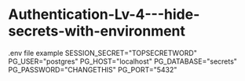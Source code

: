# Authentication-Lv-4---hide-secrets-with-environment
.env file example
SESSION_SECRET="TOPSECRETWORD"
PG_USER="postgres"
PG_HOST="localhost"
PG_DATABASE="secrets"
PG_PASSWORD="CHANGETHIS"
PG_PORT="5432"
